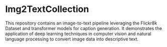# Img2TextCollection
This repository contains an image-to-text pipeline leveraging the Flickr8k Dataset and transformer models for caption generation. It demonstrates the application of deep learning techniques in computer vision and natural language processing to convert image data into descriptive text.
